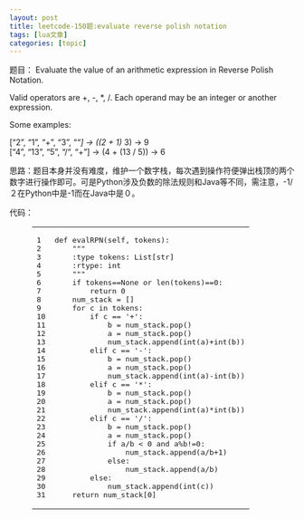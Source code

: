 ```yaml
---
layout: post
title: leetcode-150题:evaluate reverse polish notation 
tags: [lua文章]
categories: [topic]
---
```

<p>题目： Evaluate the value of an arithmetic expression in Reverse Polish Notation.</p>
<p>Valid operators are +, -, *, /. Each operand may be an integer or another expression.</p>
<p>Some examples:</p>
<p>  [“2”, “1”, “+”, “3”, “<em>“] -&gt; ((2 + 1) </em> 3) -&gt; 9<br/>  [“4”, “13”, “5”, “/“, “+”] -&gt; (4 + (13 / 5)) -&gt; 6</p>
<p>思路：题目本身并没有难度，维护一个数字栈，每次遇到操作符便弹出栈顶的两个数字进行操作即可。可是Python涉及负数的除法规则和Java等不同，需注意，-1/２在Python中是-1而在Java中是０。</p>
<p>代码：<br/></p><figure class="highlight plain"><table><tbody><tr><td class="gutter"><pre><span class="line">1</span><br/><span class="line">2</span><br/><span class="line">3</span><br/><span class="line">4</span><br/><span class="line">5</span><br/><span class="line">6</span><br/><span class="line">7</span><br/><span class="line">8</span><br/><span class="line">9</span><br/><span class="line">10</span><br/><span class="line">11</span><br/><span class="line">12</span><br/><span class="line">13</span><br/><span class="line">14</span><br/><span class="line">15</span><br/><span class="line">16</span><br/><span class="line">17</span><br/><span class="line">18</span><br/><span class="line">19</span><br/><span class="line">20</span><br/><span class="line">21</span><br/><span class="line">22</span><br/><span class="line">23</span><br/><span class="line">24</span><br/><span class="line">25</span><br/><span class="line">26</span><br/><span class="line">27</span><br/><span class="line">28</span><br/><span class="line">29</span><br/><span class="line">30</span><br/><span class="line">31</span><br/></pre></td><td class="code"><pre><span class="line">def evalRPN(self, tokens):</span><br/><span class="line">    &#34;&#34;&#34;</span><br/><span class="line">    :type tokens: List[str]</span><br/><span class="line">    :rtype: int</span><br/><span class="line">    &#34;&#34;&#34;</span><br/><span class="line">    if tokens==None or len(tokens)==0:</span><br/><span class="line">        return 0</span><br/><span class="line">    num_stack = []</span><br/><span class="line">    for c in tokens:</span><br/><span class="line">        if c == &#39;+&#39;:</span><br/><span class="line">            b = num_stack.pop()</span><br/><span class="line">            a = num_stack.pop()</span><br/><span class="line">            num_stack.append(int(a)+int(b))</span><br/><span class="line">        elif c == &#39;-&#39;:</span><br/><span class="line">            b = num_stack.pop()</span><br/><span class="line">            a = num_stack.pop()</span><br/><span class="line">            num_stack.append(int(a)-int(b))</span><br/><span class="line">        elif c == &#39;*&#39;:</span><br/><span class="line">            b = num_stack.pop()</span><br/><span class="line">            a = num_stack.pop()</span><br/><span class="line">            num_stack.append(int(a)*int(b))</span><br/><span class="line">        elif c == &#39;/&#39;:</span><br/><span class="line">            b = num_stack.pop()</span><br/><span class="line">            a = num_stack.pop()</span><br/><span class="line">            if a/b &lt; 0 and a%b!=0:</span><br/><span class="line">                num_stack.append(a/b+1)</span><br/><span class="line">            else:</span><br/><span class="line">                num_stack.append(a/b)</span><br/><span class="line">        else:</span><br/><span class="line">            num_stack.append(int(c))</span><br/><span class="line">    return num_stack[0]</span><br/></pre></td></tr></tbody></table></figure><p></p>